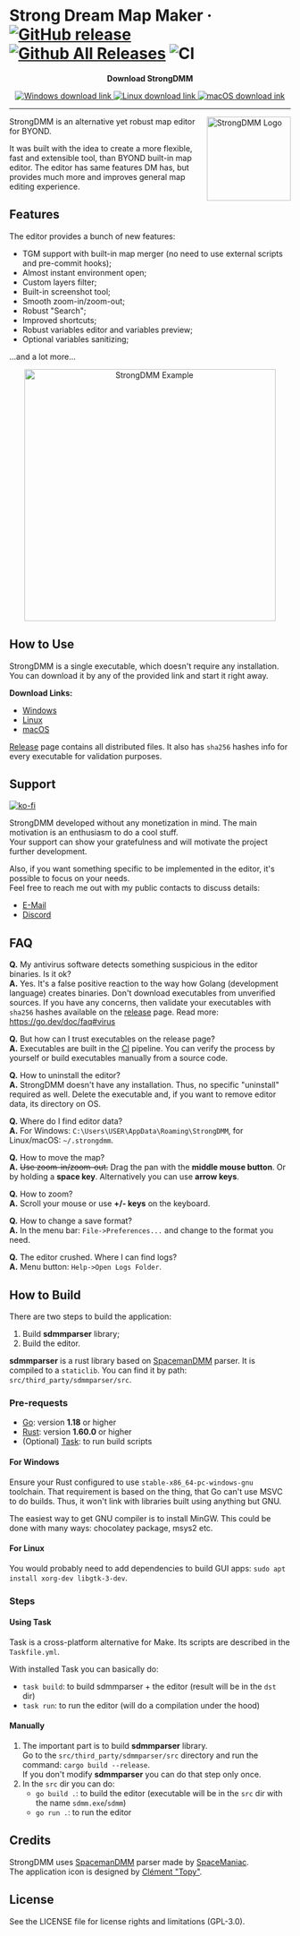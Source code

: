 # Strong Dream Map Maker &middot; [![GitHub release](https://img.shields.io/github/release/SpaiR/StrongDMM.svg?label=StrongDMM)](https://github.com/SpaiR/StrongDMM/releases/latest) [![Github All Releases](https://img.shields.io/github/downloads/SpaiR/StrongDMM/total.svg?logo=github)](https://github.com/SpaiR/StrongDMM/releases) ![CI](https://github.com/SpaiR/StrongDMM/workflows/CI/badge.svg)

<p align="center"><b>Download StrongDMM</b></p>
<p align="center">
  <a href="https://github.com/SpaiR/StrongDMM/releases/latest/download/strongdmm-windows.zip">
    <img src="https://img.shields.io/badge/WINDOWS-00A4EF?style=for-the-badge" alt="Windows download link"/>
  </a>
  <a href="https://github.com/SpaiR/StrongDMM/releases/latest/download/strongdmm-linux.zip">
    <img src="https://img.shields.io/badge/⠀LINUX⠀-E95420?style=for-the-badge" alt="Linux download link"/>
  </a>
  <a href="https://github.com/SpaiR/StrongDMM/releases/latest/download/strongdmm-macos.zip">
    <img src="https://img.shields.io/badge/⠀MACOS⠀-555555?style=for-the-badge" alt="macOS download ink"/>
  </a>
</p>

---

<img align="right" width="150" src="https://raw.githubusercontent.com/SpaiR/StrongDMM/master/docs/sdmm-logo.png" alt="StrongDMM Logo">

StrongDMM is an alternative yet robust map editor for BYOND.

It was built with the idea to create a more flexible, fast and extensible tool, than BYOND built-in map editor. The
editor has same features DM has, but provides much more and improves general map editing experience.

## Features
The editor provides a bunch of new features:

* TGM support with built-in map merger (no need to use external scripts and pre-commit hooks);
* Almost instant environment open;
* Custom layers filter;
* Built-in screenshot tool;
* Smooth zoom-in/zoom-out;
* Robust "Search";
* Improved shortcuts;
 * Robust variables editor and variables preview;
 * Optional variables sanitizing;

...and a lot more...

<p align="center">
  <img width="450" src="https://raw.githubusercontent.com/SpaiR/StrongDMM/master/docs/sdmm-example.png" alt="StrongDMM Example">
</p>

## How to Use

StrongDMM is a single executable, which doesn't require any installation.
You can download it by any of the provided link and start it right away. 

**Download Links:**

* [Windows](https://github.com/SpaiR/StrongDMM/releases/latest/download/strongdmm-windows.zip)
* [Linux](https://github.com/SpaiR/StrongDMM/releases/latest/download/strongdmm-linux.zip)
* [macOS](https://github.com/SpaiR/StrongDMM/releases/latest/download/strongdmm-macos.zip)

[Release](https://github.com/SpaiR/StrongDMM/releases/latest) page contains all distributed files. It also has `sha256` hashes info for every executable for validation purposes.

## Support
[![ko-fi](https://ko-fi.com/img/githubbutton_sm.svg)](https://ko-fi.com/P5P5BF17Q)

StrongDMM developed without any monetization in mind. The main motivation is an enthusiasm to do a cool stuff.<br>
Your support can show your gratefulness and will motivate the project further development.

Also, if you want something specific to be implemented in the editor, it's possible to focus on your needs.<br>
Feel free to reach me out with my public contacts to discuss details:
* [E-Mail](mailto:despsolver@gmail.com)
* [Discord](https://discordapp.com/users/153940096389742592)

## FAQ

**Q.** My antivirus software detects something suspicious in the editor binaries. Is it ok?<br>
**A.** Yes. It's a false positive reaction to the way how Golang (development language) creates binaries. Don't download executables from unverified sources. If you have any concerns, then validate your executables with `sha256` hashes available on the [release](https://github.com/SpaiR/StrongDMM/releases/latest) page. Read more: https://go.dev/doc/faq#virus

**Q.** But how can I trust executables on the release page?<br>
**A.** Executables are built in the [CI](https://github.com/SpaiR/StrongDMM/actions/workflows/ci.yml) pipeline. You can verify the process by yourself or build executables manually from a source code.

**Q.** How to uninstall the editor?<br>
**A.** StrongDMM doesn't have any installation. Thus, no specific "uninstall" required as well. Delete the executable and, if you want to remove editor data, its directory on OS.

**Q.** Where do I find editor data?<br>
**A.** For Windows: `C:\Users\USER\AppData\Roaming\StrongDMM`, for Linux/macOS: `~/.strongdmm`.

**Q.** How to move the map?<br>
**A.** ~~Use zoom-in/zoom-out.~~ Drag the pan with the **middle mouse button**. Or by holding a **space key**.
Alternatively you can use **arrow keys**.

**Q.** How to zoom?<br>
**A.** Scroll your mouse or use **+/- keys** on the keyboard.

**Q.** How to change a save format?<br>
**A.** In the menu bar: `File->Preferences...` and change to the format you need.

**Q.** The editor crushed. Where I can find logs?<br>
**A.** Menu button: `Help->Open Logs Folder`.

## How to Build

There are two steps to build the application:

1. Build **sdmmparser** library;
2. Build the editor.

**sdmmparser** is a rust library based on [SpacemanDMM](https://github.com/SpaceManiac/SpacemanDMM) parser. It is
compiled to a `staticlib`. You can find it by path: `src/third_party/sdmmparser/src`.

### Pre-requests

* [Go](https://go.dev/): version **1.18** or higher
* [Rust](https://www.rust-lang.org/): version **1.60.0** or higher
* (Optional) [Task](https://taskfile.dev): to run build scripts

#### For Windows

Ensure your Rust configured to use `stable-x86_64-pc-windows-gnu` toolchain. That requirement is based on the thing,
that Go can't use MSVC to do builds. Thus, it won't link with libraries built using anything but GNU.

The easiest way to get GNU compiler is to install MinGW. This could be done with many ways: chocolatey package, msys2
etc.

#### For Linux

You would probably need to add dependencies to build GUI apps: `sudo apt install xorg-dev libgtk-3-dev`.

### Steps

#### Using Task

Task is a cross-platform alternative for Make. Its scripts are described in the `Taskfile.yml`.

With installed Task you can basically do:

* `task build`: to build sdmmparser + the editor (result will be in the `dst` dir)
* `task run`: to run the editor (will do a compilation under the hood)

#### Manually

1. The important part is to build **sdmmparser** library.<br>
   Go to the `src/third_party/sdmmparser/src` directory and run the command: `cargo build --release`.<br>
   If you don't modify **sdmmparser** you can do that step only once.
2. In the `src` dir you can do:
    * `go build .`: to build the editor (executable will be in the `src` dir with the name `sdmm.exe`/`sdmm`)
    * `go run .`: to run the editor

## Credits

StrongDMM uses [SpacemanDMM](https://github.com/SpaceManiac/SpacemanDMM) parser made
by [SpaceManiac](https://github.com/SpaceManiac). <br>
The application icon is designed by [Clément "Topy"](https://github.com/clement-or).

## License

See the LICENSE file for license rights and limitations (GPL-3.0).
